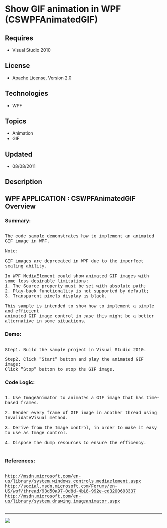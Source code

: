 # Show GIF animation in WPF (CSWPFAnimatedGIF)
## Requires
- Visual Studio 2010
## License
- Apache License, Version 2.0
## Technologies
- WPF
## Topics
- Animation
- GIF
## Updated
- 08/08/2011
## Description

<p style="font-family:Courier New"></p>
<h2>WPF APPLICATION : CSWPFAnimatedGIF Overview</h2>
<p style="font-family:Courier New"></p>
<h3>Summary:</h3>
<p style="font-family:Courier New"><br>
The code sample demonstrates how to implement an animated GIF image in WPF.<br>
<br>
Note:<br>
<br>
GIF images are deprecated in WPF due to the imperfect scaling ability.<br>
<br>
In WPF MediaElement could show animated GIF images with some less desirable limitations:<br>
1. The Source property must be set with absolute path;<br>
2. Play-back functionality is not supported by default;<br>
3. Transparent pixels display as black.<br>
<br>
This sample is intended to show how to implement a simple and efficient<br>
animated GIF image control in case this might be a better alternative in some situations.<br>
</p>
<h3>Demo:</h3>
<p style="font-family:Courier New"><br>
Step1. Build the sample project in Visual Studio 2010.<br>
<br>
Step2. Click &quot;Start&quot; button and play the animated GIF image; <br>
Click &quot;Stop&quot; button to stop the GIF image.<br>
</p>
<h3>Code Logic:</h3>
<p style="font-family:Courier New"><br>
1. Use ImageAnimator to animates a GIF image that has time-based frames.<br>
<br>
2. Render every frame of GIF image in another thread using InvalidateVisual method.<br>
<br>
3. Derive from the Image control, in order to make it easy to use as Image control.<br>
<br>
4. Dispose the dump resources to ensure the efficency.<br>
<br>
</p>
<h3>References:</h3>
<p style="font-family:Courier New"><br>
<a target="_blank" href="http://msdn.microsoft.com/en-us/library/system.windows.controls.mediaelement.aspx">http://msdn.microsoft.com/en-us/library/system.windows.controls.mediaelement.aspx</a><br>
<a target="_blank" href="http://social.msdn.microsoft.com/Forums/en-US/wpf/thread/93d50a97-0d8d-4b18-992e-cd3200693337">http://social.msdn.microsoft.com/Forums/en-US/wpf/thread/93d50a97-0d8d-4b18-992e-cd3200693337</a><br>
<a target="_blank" href="http://msdn.microsoft.com/en-us/library/system.drawing.imageanimator.aspx">http://msdn.microsoft.com/en-us/library/system.drawing.imageanimator.aspx</a><br>
<br>
</p>
<hr>
<div><a href="http://go.microsoft.com/?linkid=9759640" style="margin-top:3px"><img src="-onecodelogo">
</a></div>
